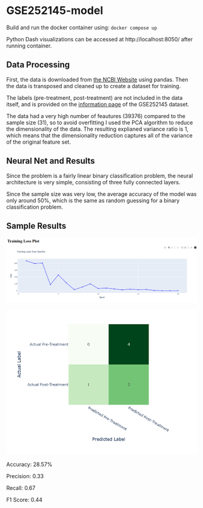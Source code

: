 # GSE252145-model
Build and run the docker container using:
`docker compose up`

Python Dash visualizations can be accessed at http://localhost:8050/ after running container.

## Data Processing
First, the data is downloaded from [the NCBI Website](https://www.ncbi.nlm.nih.gov/geo/download/?type=rnaseq_counts&acc=GSE252145&format=file&file=GSE252145_norm_counts_FPKM_GRCh38.p13_NCBI.tsv.gz) using pandas. Then the data is transposed and cleaned up to create a dataset for training.

The labels (pre-treatment, post-treatment) are not included in the data itself, and is provided on the [information page](https://www.ncbi.nlm.nih.gov/geo/query/acc.cgi?acc=GSE252145) of the GSE252145 dataset.

The data had a very high number of feautures (39376) compared to the sample size (31), so to avoid overfitting I used the PCA algorithm to reduce the dimensionality of the data. The resulting explianed variance ratio is 1, which means that the dimensionality reduction captures all of the variance of the original feature set.

## Neural Net and Results
Since the problem is a fairly linear binary classification problem, the neural architecture is very simple, consisting of three fully connected layers.

Since the sample size was very low, the average accuracy of the model was only around 50%, which is the same as random guessing for a binary classification problem.

## Sample Results
![sample loss plot](img/sample_loss_plot.png)

![sample confusion matrix](img/sample_confusion_matrix.png)

Accuracy: 28.57%

Precision: 0.33

Recall: 0.67

F1 Score: 0.44